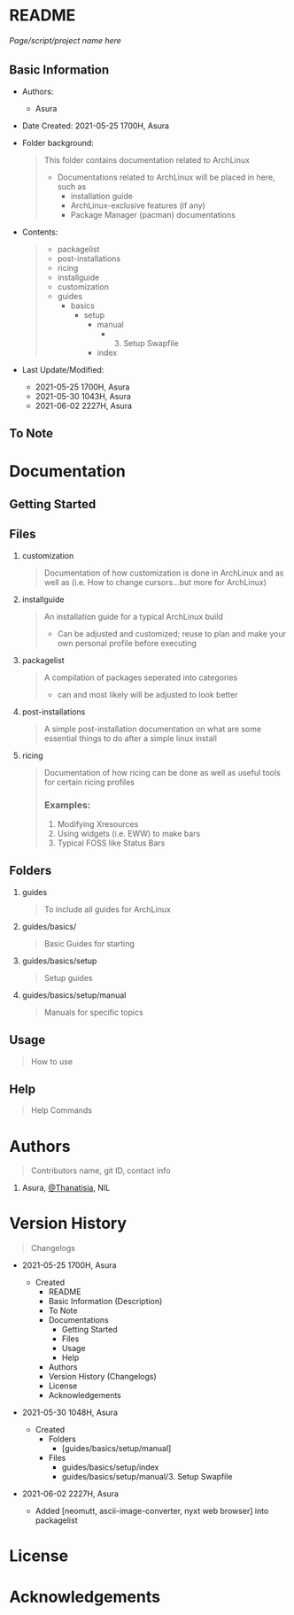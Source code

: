 # README

<h6> Page/script/project name here </h6>

## Basic Information

* Authors: 

  * Asura

* Date Created: 2021-05-25 1700H, Asura

* Folder background:

  > This folder contains documentation related to ArchLinux
  >
  > - Documentations related to ArchLinux will be placed in here, such as
  >   - installation guide
  >   - ArchLinux-exclusive features (if any)
  >   - Package Manager (pacman) documentations

* Contents:

  > * packagelist
  > * post-installations
  > * ricing
  > * installguide
  > * customization
  > * guides
  >   * basics
  >		* setup
  >       * manual
  >			* 3. Setup Swapfile
  >		  * index

* Last Update/Modified:

  * 2021-05-25 1700H, Asura
  * 2021-05-30 1043H, Asura
  * 2021-06-02 2227H, Asura

## To Note



# Documentation

## Getting Started

### 

## Files

1. customization

   > Documentation of how customization is done in ArchLinux and as well as (i.e. How to change cursors...but more for ArchLinux)

2. installguide

   > An installation guide for a typical ArchLinux build
   >
   > - Can be adjusted and customized; reuse to plan and make your own personal profile before executing

3. packagelist

   > A compilation of packages seperated into categories
   >
   > - can and most likely will be adjusted to look better

4. post-installations

   > A simple post-installation documentation on what are some essential things to do after a simple linux install

5. ricing

   > Documentation of how ricing can be done as well as useful tools for certain ricing profiles
   >
   > ### Examples:
   >
   > 1. Modifying Xresources
   > 2. Using widgets (i.e. EWW) to make bars
   > 3. Typical FOSS like Status Bars

## Folders

1. guides

   > To include all guides for ArchLinux

2. guides/basics/

   > Basic Guides for starting

3. guides/basics/setup

   > Setup guides 

4. guides/basics/setup/manual

   > Manuals for specific topics


## Usage

> How to use



## Help

> Help Commands



# Authors

> Contributors name, git ID, contact info

1. Asura, <a href="https://github.com/Thanatisia">@Thanatisia</a>, NIL



# Version History

>  Changelogs

* 2021-05-25 1700H, Asura
  * Created 
    * README
    * Basic Information (Description)
    * To Note
    * Documentations
      * Getting Started
      * Files
      * Usage
      * Help
    * Authors
    * Version History (Changelogs)
    * License
    * Acknowledgements

* 2021-05-30 1048H, Asura
  * Created
    * Folders 
		* [guides/basics/setup/manual]
	* Files
		* guides/basics/setup/index
		* guides/basics/setup/manual/3. Setup Swapfile

* 2021-06-02 2227H, Asura
  * Added [neomutt, ascii-image-converter, nyxt web browser] into packagelist

# License



# Acknowledgements

